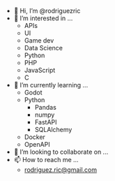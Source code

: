 - 👋 Hi, I’m @rodriguezric
- 👀 I’m interested in ...
  * APIs
  * UI
  * Game dev
  * Data Science
  * Python
  * PHP
  * JavaScript
  * C
- 🌱 I’m currently learning ...
  * Godot
  * Python
    * Pandas
    * numpy
    * FastAPI
    * SQLAlchemy
  * Docker
  * OpenAPI
- 💞️ I’m looking to collaborate on ...
- 📫 How to reach me ...
  * rodriguez.ric@gmail.com
